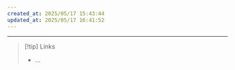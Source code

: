 ```yaml
---
created_at: 2025/05/17 15:43:44
updated_at: 2025/05/17 16:41:52
---
```

---

> [!tip] Links
> - ...
